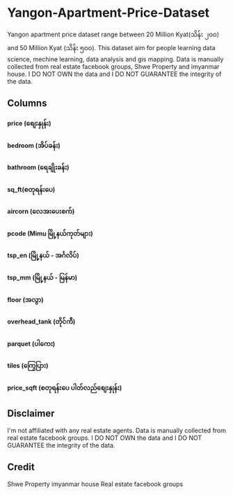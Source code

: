 # Yangon-Apartment-Price-Dataset
Yangon apartment price dataset range between 20 Million Kyat(သိန်း ၂၀၀) and 50 Million Kyat (သိန်း ၅၀၀). This dataset aim for people learning data science, mechine learning, data analysis and gis mapping. Data is manually collected from real estate facebook groups, Shwe Property and imyanmar house. I DO NOT OWN the data and I DO NOT GUARANTEE the integrity of the data.


## Columns
#### price (စျေးနှုန်း)	
#### bedroom	(အိပ်ခန်း)
#### bathroom (ရေချိုးခန်း)
#### sq_ft(စတုရန်းပေ)
#### aircorn	(လေအးပေးစက်)
#### pcode	(Mimu မြို့နယ်ကုတ်များ)
#### tsp_en	(မြို့နယ် - အင်္ဂလိပ်)
#### tsp_mm	(မြို့နယ် - မြန်မာ)
#### floor	(အလွာ)
#### overhead_tank	(တိုင်ကီ)
#### parquet	(ပါကေး)
#### tiles	(ကြွေပြား)
#### price_sqft (စတုရန်းပေ ပါတ်လည်စျေးနှုန်း)

## Disclaimer
I'm not affiliated with any real estate agents. Data is manually collected from real estate facebook groups. I DO NOT OWN the data and I DO NOT GUARANTEE the integrity of the data.

## Credit
Shwe Property
imyanmar house
Real estate facebook groups
